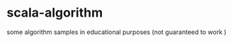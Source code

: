 scala-algorithm
===============

some algorithm samples in educational purposes (not guaranteed to work )
